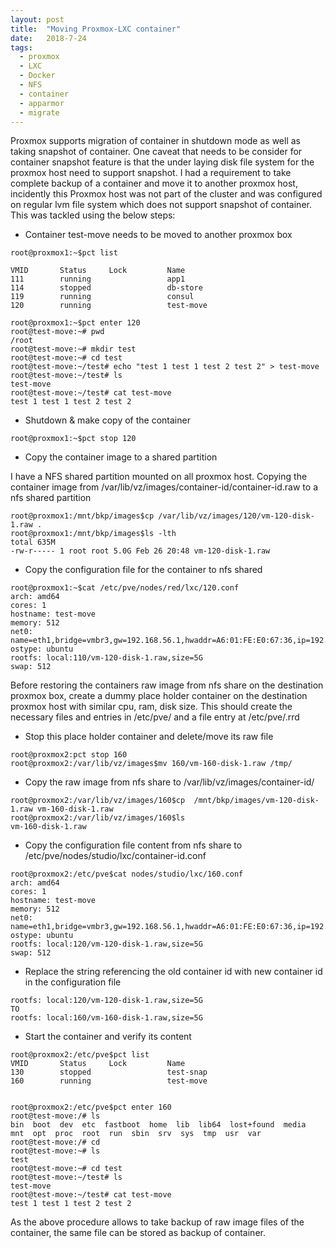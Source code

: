 ```yaml
---
layout: post
title:  "Moving Proxmox-LXC container"
date:   2018-7-24
tags:
  - proxmox
  - LXC
  - Docker
  - NFS
  - container
  - apparmor
  - migrate
---
```



Proxmox supports migration of container in shutdown mode as well as taking snapshot of container. One caveat that needs to be consider for container snapshot feature is that the under laying disk file system for the proxmox host need to support snapshot. I had a requirement to take complete backup of a container and move it to another proxmox host, incidently this Proxmox host was not part of the cluster and was configured on regular lvm file system which does not support snapshot of container. This was tackled using the below steps:

* Container test-move needs to be moved to another proxmox box

```
root@proxmox1:~$pct list

VMID       Status     Lock         Name                
111        running                 app1   
114        stopped                 db-store
119        running                 consul  
120        running                 test-move  

root@proxmox1:~$pct enter 120
root@test-move:~# pwd
/root
root@test-move:~# mkdir test
root@test-move:~# cd test
root@test-move:~/test# echo "test 1 test 1 test 2 test 2" > test-move
root@test-move:~/test# ls
test-move
root@test-move:~/test# cat test-move 
test 1 test 1 test 2 test 2
```

* Shutdown & make copy of the container 

```
root@proxmox1:~$pct stop 120
```

* Copy the container image to a shared partition

I have a NFS shared partition mounted on all proxmox host. Copying the container image from /var/lib/vz/images/container-id/container-id.raw to a nfs shared partition

``` 
root@proxmox1:/mnt/bkp/images$cp /var/lib/vz/images/120/vm-120-disk-1.raw .
root@proxmox1:/mnt/bkp/images$ls -lth
total 635M
-rw-r----- 1 root root 5.0G Feb 26 20:48 vm-120-disk-1.raw
``` 

* Copy the configuration file for the container to nfs shared 

```
root@proxmox1:~$cat /etc/pve/nodes/red/lxc/120.conf 
arch: amd64
cores: 1
hostname: test-move
memory: 512
net0: name=eth1,bridge=vmbr3,gw=192.168.56.1,hwaddr=A6:01:FE:E0:67:36,ip=192.168.56.161/16,type=veth
ostype: ubuntu
rootfs: local:110/vm-120-disk-1.raw,size=5G
swap: 512
```

Before restoring the containers raw image from nfs share on the destination proxmox box, create a dummy place holder container on the destination proxmox host with similar cpu, ram, disk size.
This should create the necessary files and entries in /etc/pve/ and a file entry at /etc/pve/.rrd 

* Stop this place holder container and delete/move its raw file

```
root@proxmox2:pct stop 160
root@proxmox2:/var/lib/vz/images$mv 160/vm-160-disk-1.raw /tmp/
```

* Copy the raw image from nfs share to /var/lib/vz/images/container-id/

```
root@proxmox2:/var/lib/vz/images/160$cp  /mnt/bkp/images/vm-120-disk-1.raw vm-160-disk-1.raw
root@proxmox2:/var/lib/vz/images/160$ls
vm-160-disk-1.raw
```

* Copy the configuration file content from nfs share to /etc/pve/nodes/studio/lxc/container-id.conf

```
root@proxmox2:/etc/pve$cat nodes/studio/lxc/160.conf
arch: amd64
cores: 1
hostname: test-move
memory: 512
net0: name=eth1,bridge=vmbr3,gw=192.168.56.1,hwaddr=A6:01:FE:E0:67:36,ip=192.168.56.161/16,type=veth
ostype: ubuntu
rootfs: local:120/vm-120-disk-1.raw,size=5G
swap: 512
```

* Replace the string referencing the old container id with new container id in the configuration file

```
rootfs: local:120/vm-120-disk-1.raw,size=5G
TO
rootfs: local:160/vm-160-disk-1.raw,size=5G
```

* Start the container and verify its content

```
root@proxmox2:/etc/pve$pct list
VMID       Status     Lock         Name                
130        stopped                 test-snap           
160        running                 test-move 


root@proxmox2:/etc/pve$pct enter 160
root@test-move:/# ls
bin  boot  dev  etc  fastboot  home  lib  lib64  lost+found  media  mnt  opt  proc  root  run  sbin  srv  sys  tmp  usr  var
root@test-move:/# cd
root@test-move:~# ls
test
root@test-move:~# cd test
root@test-move:~/test# ls
test-move
root@test-move:~/test# cat test-move 
test 1 test 1 test 2 test 2
```

As the above procedure allows to take backup of raw image files of the container, the same file can be stored as backup of container.